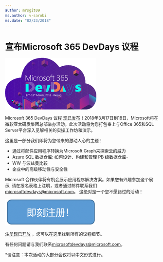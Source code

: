 ```yaml
---
author: mrsgit09
ms.author: v-sarobi
ms.date: "02/23/2018"
---
```

# 宣布Microsoft 365 DevDays 议程

![DevDaysLogo](../images/DevDays2018.png)

Microsoft 365 DevDays 议程 [现已发布](https://interopevents.com/beijing2018)！2018年3月17日到18日，Microsoft将在微软亚太研发集团总部举办活动。此次活动将为您打包奉上与Office 365和SQL Server平台深入见解相关的实操工作坊和演示。

这里是一部分我们即将为您带来的激动人心的主题！

- 通过将邮件应用程序转换为Microsoft Graph来探索云的威力
- Azure SQL 数据仓库: 如何设计、构建和管理 PB 级数据仓库- 
- WW 与波兹曼比较
- 企业中的高级移动性与安全性
 
Microsoft 合作伙伴将有机会展示应用程序解决方案。如果您有兴趣参加这个展示, 请在报名表格上注明，或者通过邮件联系我们 [microsoftdevdays@microsoft.com](mailto:microsoftdevdays@microsoft.com)。
这绝对是一个您不愿错过的活动！

[![Register](../images/RegisterButton_Chinese.png)](https://www.microsoftevents.com/profile/form/index.cfm?PKformID=0x3231008abcd)

[注册现已开放](https://www.microsoftevents.com/profile/form/index.cfm?PKformID=0x3231008abcd) ，您可以在[这里](http://www.interopevents.com/beijing2018)找到所有的议程细节。

有任何问题请与我们联系[microsoftdevdays@microsoft.com](mailto:microsoftdevdays@microsoft.com)。

*请注意：本次活动的大部分会议将以中文形式进行。